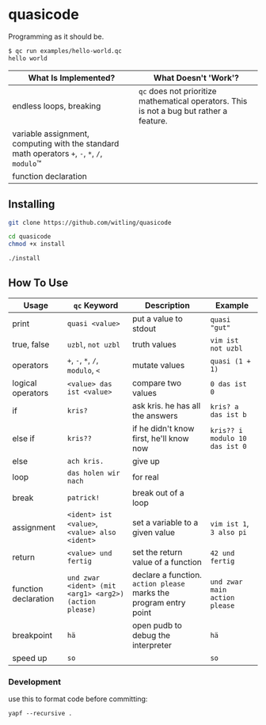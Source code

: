 # quasicode

Programming as it should be.

``` bash
$ qc run examples/hello-world.qc
hello world
```

What Is Implemented? | What Doesn't 'Work'?
---|---
endless loops, breaking | `qc` does not prioritize mathematical operators. This is not a bug but rather a feature.
variable assignment, computing with the standard math operators `+`, `-`, `*`, `/`, `modulo`™ | 
function declaration | 

## Installing

``` bash
git clone https://github.com/witling/quasicode

cd quasicode
chmod +x install

./install
```

## How To Use

Usage | `qc` Keyword | Description | Example
---|---|---|---
print | `quasi <value>` | put a value to stdout | `quasi "gut"`
true, false | `uzbl`, `not uzbl` | truth values | `vim ist not uzbl`
operators | `+`, `-`, `*`, `/`, `modulo`, `<` | mutate values | `quasi (1 + 1)`
logical operators | `<value> das ist <value>` | compare two values | `0 das ist 0`
if | `kris?` | ask kris. he has all the answers | `kris? a das ist b`
else if | `kris??` | if he didn't know first, he'll know now | `kris?? i modulo 10 das ist 0`
else | `ach kris.` | give up |
loop | `das holen wir nach` | for real |
break | `patrick!` | break out of a loop |
assignment | `<ident> ist <value>`, `<value> also <ident>` | set a variable to a given value | `vim ist 1`, `3 also pi`
return | `<value> und fertig` | set the return value of a function | `42 und fertig`
function declaration | `und zwar <ident> (mit <arg1> <arg2>) (action please)` | declare a function. `action please` marks the program entry point | `und zwar main action please`
breakpoint | `hä` | open pudb to debug the interpreter | `hä`
speed up | `so` |  | `so`

### Development

use this to format code before committing:

```
yapf --recursive .
```
